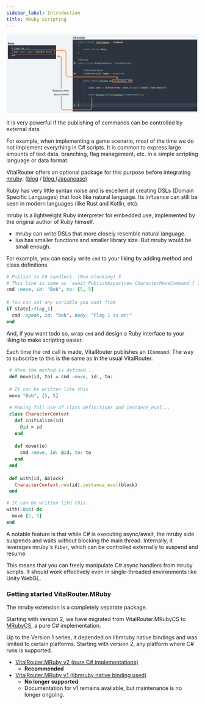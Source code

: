 ```yaml
---
sidebar_label: Introduction
title: MRuby Scripting
---
```


![VitalRouter.MRuby](../../assets/diagram_mruby.png)

It is very powerful if the publishing of commands can be controlled by external data.

For example, when implementing a game scenario, most of the time we do not implement everything in C# scripts. It is common to express large amounts of text data, branching, flag management, etc. in a simple scripting language or data format.

VitalRouter offers an optional package for this purpose before integrating [mruby](https://github.com/mruby/mruby). ([blog](https://medium.com/@hadashiA/vitalrouter-mruby-generic-ruby-scripting-framework-for-unity-d1b2234a5c33) / [blog (Japanease)](https://hadashikick.land/tech/vitalrouter-mruby)

Ruby has very little syntax noise and is excellent at creating DSLs (Domain Specific Languages) that look like natural language.
Its influence can still be seen in modern languages (like Rust and Kotlin, etc).

mruby is a lightweight Ruby interpreter for embedded use, implemented by the original author of Ruby himself.

- mruby can write DSLs that more closely resemble natural language.
- lua has smaller functions and smaller library size. But mruby would be small enough.


For example, you can easily write `cmd` to your liking by adding method and class definitions.

```ruby
# Publish to C# handlers. (Non-blocking) S
# This line is same as `await PublishAsync(new CharacterMoveCommand { Id = "Bob", To = new Vector3(5, 5) })`
cmd :move, id: "Bob", to: [5, 5]

# You can set any variable you want from 
if state[:flag_1]
  cmd :speak, id: "Bob", body: "Flag 1 is on!"
end
```

And, if you want todo so, wrap `cmd` and design a Ruby interface to your liking to make scripting easier.

Each time the `cmd` call is made, VitalRouter publishes an `ICommand`.
The way to subscribe to this is the same as in the usual VitalRouter.

```ruby
 # When the method is defined...
 def move(id, to) = cmd :move, id:, to:
 
 # It can be written like this
 move "Bob", [5, 5]
```

```ruby 
 # Making full use of class definitions and instance_eval...
 class CharacterContext
   def initialize(id)
     @id = id
   end
   
   def move(to)
     cmd :move, id: @id, to: to
   end
 end
 
 def with(id, &block)
   CharacterContext.new(id).instance_eval(block)
 end
 ```

 ```ruby
 # It can be written like this.
 with(:Bob) do
   move [5, 5]
 end 
```

A notable feature is that while C# is executing async/await, the mruby side suspends and waits without blocking the main thread.
Internally, it leverages mruby's `Fiber`, which can be controlled externally to suspend and resume.

This means that you can freely manipulate C# async handlers from mruby scripts.
It should work effectively even in single-threaded environments like Unity WebGL.

### Getting started VitalRouter.MRuby

The mruby extension is a completely separate package.

Starting with version 2, we have migrated from VitalRouter.MRubyCS to [MRubyCS](https://github.com/hadashiA/MRubyCS), a pure C# implementation.

Up to the Version 1 series, it depended on libmruby native bindings and was limited to certain platforms. 
Starting with version 2, any platform where C# runs is supported.


- [VitalRouter.MRuby v2 (pure C# implementations)](./v1)
  - **Recommended**
- [VitalRouter.MRuby v1 (libmruby native binding used)](./v2)
  - **No longer supported**
  - Documentation for v1 remains available, but maintenance is no longer ongoing.
